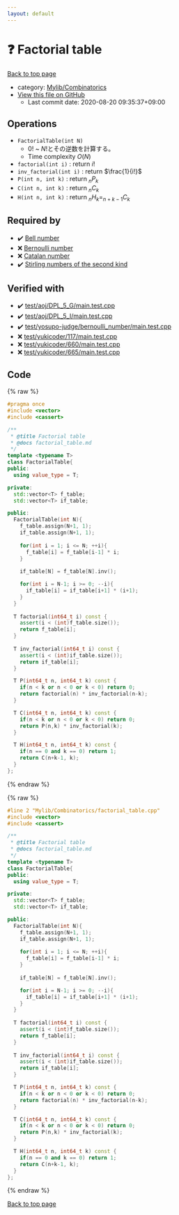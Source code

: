 ```yaml
---
layout: default
---
```


<!-- mathjax config similar to math.stackexchange -->
<script type="text/javascript" async
  src="https://cdnjs.cloudflare.com/ajax/libs/mathjax/2.7.5/MathJax.js?config=TeX-MML-AM_CHTML">
</script>
<script type="text/x-mathjax-config">
  MathJax.Hub.Config({
    TeX: { equationNumbers: { autoNumber: "AMS" }},
    tex2jax: {
      inlineMath: [ ['$','$'] ],
      processEscapes: true
    },
    "HTML-CSS": { matchFontHeight: false },
    displayAlign: "left",
    displayIndent: "2em"
  });
</script>

<script type="text/javascript" src="https://cdnjs.cloudflare.com/ajax/libs/jquery/3.4.1/jquery.min.js"></script>
<script src="https://cdn.jsdelivr.net/npm/jquery-balloon-js@1.1.2/jquery.balloon.min.js" integrity="sha256-ZEYs9VrgAeNuPvs15E39OsyOJaIkXEEt10fzxJ20+2I=" crossorigin="anonymous"></script>
<script type="text/javascript" src="../../../assets/js/copy-button.js"></script>
<link rel="stylesheet" href="../../../assets/css/copy-button.css" />


# :question: Factorial table

<a href="../../../index.html">Back to top page</a>

* category: <a href="../../../index.html#8fcb53b240254087f9d87015c4533bd0">Mylib/Combinatorics</a>
* <a href="{{ site.github.repository_url }}/blob/master/Mylib/Combinatorics/factorial_table.cpp">View this file on GitHub</a>
    - Last commit date: 2020-08-20 09:35:37+09:00




## Operations

- `FactorialTable(int N)`
	- $0!$ ~ $N!$とその逆数を計算する。
	- Time complexity $O(N)$
- `factorial(int i)` : return $i!$
- `inv_factorial(int i)` : return $\frac{1}{i!}$
- `P(int n, int k)` : return $_nP_k$
- `C(int n, int k)` : return $_nC_k$
- `H(int n, int k)` : return $_nH_k = _{n+k-1}C_k$


## Required by

* :heavy_check_mark: <a href="bell_number.cpp.html">Bell number</a>
* :x: <a href="bernoulli_number.cpp.html">Bernoulli number</a>
* :x: <a href="catalan_number.cpp.html">Catalan number</a>
* :heavy_check_mark: <a href="stirling_number_second.cpp.html">Stirling numbers of the second kind</a>


## Verified with

* :heavy_check_mark: <a href="../../../verify/test/aoj/DPL_5_G/main.test.cpp.html">test/aoj/DPL_5_G/main.test.cpp</a>
* :heavy_check_mark: <a href="../../../verify/test/aoj/DPL_5_I/main.test.cpp.html">test/aoj/DPL_5_I/main.test.cpp</a>
* :heavy_check_mark: <a href="../../../verify/test/yosupo-judge/bernoulli_number/main.test.cpp.html">test/yosupo-judge/bernoulli_number/main.test.cpp</a>
* :x: <a href="../../../verify/test/yukicoder/117/main.test.cpp.html">test/yukicoder/117/main.test.cpp</a>
* :x: <a href="../../../verify/test/yukicoder/660/main.test.cpp.html">test/yukicoder/660/main.test.cpp</a>
* :x: <a href="../../../verify/test/yukicoder/665/main.test.cpp.html">test/yukicoder/665/main.test.cpp</a>


## Code

<a id="unbundled"></a>
{% raw %}
```cpp
#pragma once
#include <vector>
#include <cassert>

/**
 * @title Factorial table
 * @docs factorial_table.md
 */
template <typename T>
class FactorialTable{
public:
  using value_type = T;

private:
  std::vector<T> f_table;
  std::vector<T> if_table;

public:
  FactorialTable(int N){
    f_table.assign(N+1, 1);
    if_table.assign(N+1, 1);
    
    for(int i = 1; i <= N; ++i){
      f_table[i] = f_table[i-1] * i;
    }
    
    if_table[N] = f_table[N].inv();

    for(int i = N-1; i >= 0; --i){
      if_table[i] = if_table[i+1] * (i+1);
    }
  }
  
  T factorial(int64_t i) const {
    assert(i < (int)f_table.size());
    return f_table[i];
  }
  
  T inv_factorial(int64_t i) const {
    assert(i < (int)if_table.size());
    return if_table[i];
  }

  T P(int64_t n, int64_t k) const {
    if(n < k or n < 0 or k < 0) return 0;
    return factorial(n) * inv_factorial(n-k);
  }

  T C(int64_t n, int64_t k) const {
    if(n < k or n < 0 or k < 0) return 0;
    return P(n,k) * inv_factorial(k);
  }

  T H(int64_t n, int64_t k) const {
    if(n == 0 and k == 0) return 1;
    return C(n+k-1, k);
  }
};

```
{% endraw %}

<a id="bundled"></a>
{% raw %}
```cpp
#line 2 "Mylib/Combinatorics/factorial_table.cpp"
#include <vector>
#include <cassert>

/**
 * @title Factorial table
 * @docs factorial_table.md
 */
template <typename T>
class FactorialTable{
public:
  using value_type = T;

private:
  std::vector<T> f_table;
  std::vector<T> if_table;

public:
  FactorialTable(int N){
    f_table.assign(N+1, 1);
    if_table.assign(N+1, 1);
    
    for(int i = 1; i <= N; ++i){
      f_table[i] = f_table[i-1] * i;
    }
    
    if_table[N] = f_table[N].inv();

    for(int i = N-1; i >= 0; --i){
      if_table[i] = if_table[i+1] * (i+1);
    }
  }
  
  T factorial(int64_t i) const {
    assert(i < (int)f_table.size());
    return f_table[i];
  }
  
  T inv_factorial(int64_t i) const {
    assert(i < (int)if_table.size());
    return if_table[i];
  }

  T P(int64_t n, int64_t k) const {
    if(n < k or n < 0 or k < 0) return 0;
    return factorial(n) * inv_factorial(n-k);
  }

  T C(int64_t n, int64_t k) const {
    if(n < k or n < 0 or k < 0) return 0;
    return P(n,k) * inv_factorial(k);
  }

  T H(int64_t n, int64_t k) const {
    if(n == 0 and k == 0) return 1;
    return C(n+k-1, k);
  }
};

```
{% endraw %}

<a href="../../../index.html">Back to top page</a>

